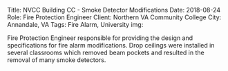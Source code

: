 Title: NVCC Building CC - Smoke Detector Modifications
Date: 2018-08-24
Role: Fire Protection Engineer
Client: Northern VA Community College
City: Annandale, VA
Tags: Fire Alarm, University
img: 

Fire Protection Engineer responsible for providing the design and specifications for fire alarm modifications. Drop ceilings were installed in several classrooms which removed beam pockets and resulted in the removal of many smoke detectors.
